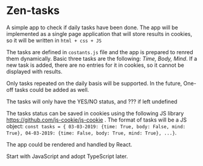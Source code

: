 # Zen-tasks
A simple app to check if daily tasks have been done. The app will be implemented as a single page application that will store results in cookies, so it will be written in `html + css + JS`

The tasks are defined in `costants.js` file and the app is prepared to renred them dynamically. Basic three tasks are the following: *Time, Body, Mind*. If a new task is added, there are no entries for it in cookies, so it cannot be displayed with results.

Only tasks repeated on the daily basis will be supported. In the future, One-off tasks could be added as well.

The tasks will only have the YES/NO status, and ??? if left undefined

The tasks status can be saved in cookies using the following JS library https://github.com/js-cookie/js-cookie . The format of tasks will be a JS object: `const tasks = { 03-03-2019: {time: True, body: False, mind: True}, 04-03-2019: {time: False, body: True, mind: True}, ...}`.


The app could be rendered and handled by React.

Start with JavaScript and adopt TypeScript later.
